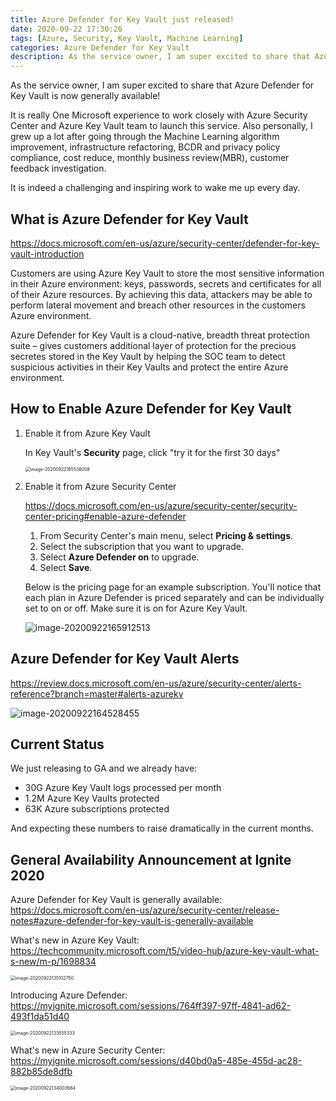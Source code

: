 ```yaml
---
title: Azure Defender for Key Vault just released!
date: 2020-09-22 17:30:26
tags: [Azure, Security, Key Vault, Machine Learning]
categories: Azure Defender for Key Vault
description: As the service owner, I am super excited to share that Azure Defender for Key Vault is now generally available! It is really One Microsoft experience to work closely with Azure Security Center and Azure Key Vault team to launch this service. Also personally, I grew up a lot after going through the Machine Learning algorithm improvement, infrastructure refactoring, BCDR and privacy policy compliance, cost reduce, monthly business review(MBR), customer feedback investigation. It is indeed a challenging and inspiring work to wake me up every day.
---
```


As the service owner, I am super excited to share that Azure Defender for Key Vault is now generally available! 

It is really One Microsoft experience to work closely with Azure Security Center and Azure Key Vault team to launch this service. Also personally, I grew up a lot after going through the Machine Learning algorithm improvement, infrastructure refactoring, BCDR and privacy policy compliance, cost reduce, monthly business review(MBR), customer feedback investigation. 

It is indeed a challenging and inspiring work to wake me up every day.

## What is Azure Defender for Key Vault

https://docs.microsoft.com/en-us/azure/security-center/defender-for-key-vault-introduction

Customers are using Azure Key Vault to store the most sensitive information in their Azure environment: keys, passwords, secrets and certificates for all of their Azure resources. By achieving this data, attackers may be able to perform lateral movement and breach other resources in the customers Azure environment.

Azure Defender for Key Vault is a cloud-native, breadth threat protection suite – gives customers additional layer of protection for the precious secretes stored in the Key Vault by helping the SOC team to detect suspicious activities in their Key Vaults and protect the entire Azure environment.

## How to Enable Azure Defender for Key Vault

1. Enable it from Azure Key Vault

   In Key Vault's **Security** page, click "try it for the first 30 days"

   <img src="https://raw.githubusercontent.com/xinyeah/xinyeah.github.io/master/images/image-20200922165536008.png" alt="image-20200922165536008" style="zoom:50%;" />

2. Enable it from Azure Security Center

   https://docs.microsoft.com/en-us/azure/security-center/security-center-pricing#enable-azure-defender

   1. From Security Center's main menu, select **Pricing & settings**.
   2. Select the subscription that you want to upgrade.
   3. Select **Azure Defender on** to upgrade.
   4. Select **Save**.

   Below is the pricing page for an example subscription. You'll notice that each plan in Azure Defender is priced separately and can be individually set to on or off. Make sure it is on for Azure Key Vault.

   ![image-20200922165912513](https://raw.githubusercontent.com/xinyeah/xinyeah.github.io/master/images/image-20200922165912513.png)

## Azure Defender for Key Vault Alerts

https://review.docs.microsoft.com/en-us/azure/security-center/alerts-reference?branch=master#alerts-azurekv

![image-20200922164528455](https://raw.githubusercontent.com/xinyeah/xinyeah.github.io/master/images/image-20200922164528455.png)

## Current Status

We just releasing to GA and we already have: 

- 30G  Azure Key Vault logs processed per month
- 1.2M   Azure Key Vaults protected
- 63K    Azure subscriptions protected

And expecting these numbers to raise dramatically in the current months.

## General Availability Announcement at Ignite 2020

Azure Defender for Key Vault is generally available: https://docs.microsoft.com/en-us/azure/security-center/release-notes#azure-defender-for-key-vault-is-generally-available

What's new in Azure Key Vault: https://techcommunity.microsoft.com/t5/video-hub/azure-key-vault-what-s-new/m-p/1698834

<img src="https://raw.githubusercontent.com/xinyeah/xinyeah.github.io/master/images/image-20200922135102750.png" alt="image-20200922135102750" style="zoom:50%;" />

Introducing Azure Defender: https://myignite.microsoft.com/sessions/764ff397-97ff-4841-ad62-493f1da51d40

<img src="https://raw.githubusercontent.com/xinyeah/xinyeah.github.io/master/images/image-20200922133555333.png" alt="image-20200922133555333" style="zoom:50%;" />

What's new in Azure Security Center: https://myignite.microsoft.com/sessions/d40bd0a5-485e-455d-ac28-882b85de8dfb

<img src="https://raw.githubusercontent.com/xinyeah/xinyeah.github.io/master/images/image-20200922134003684.png" alt="image-20200922134003684" style="zoom:50%;" />

